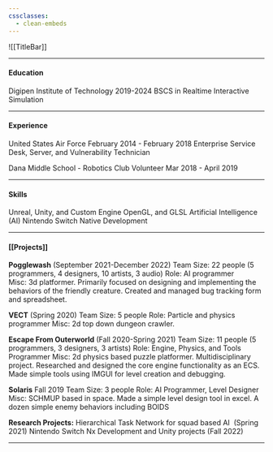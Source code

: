 ```yaml
---
cssclasses:
  - clean-embeds
---
```

![[TitleBar]] 

---
#### Education
Digipen Institute of Technology 2019-2024 
BSCS in Realtime Interactive Simulation 

---
#### Experience
United States Air Force
February 2014 - February 2018
Enterprise Service Desk, Server, and Vulnerability Technician 

Dana Middle School - Robotics Club Volunteer
Mar 2018 - April 2019

---
#### Skills
Unreal, Unity, and Custom Engine
OpenGL, and GLSL
Artificial Intelligence (AI)
Nintendo Switch Native Development

---
#### [[Projects]]
**Pogglewash** (September 2021-December 2022)
Team Size: 22 people (5 programmers, 4 designers, 10 artists, 3 audio)
Role: AI programmer
Misc: 3d platformer. Primarily focused on designing and implementing the behaviors of the friendly creature. Created and managed bug tracking form and spreadsheet.

**VECT** (Spring 2020)
Team Size: 5 people
Role: Particle and physics programmer
Misc: 2d top down dungeon crawler.

**Escape From Outerworld** (Fall 2020-Spring 2021)
Team Size: 11 people (5 programmers, 3 designers, 3 artists)
Role: Engine, Physics, and Tools Programmer
Misc: 2d physics based puzzle platformer. Multidisciplinary project. Researched and designed the core engine functionality as an ECS. Made simple tools using IMGUI for level creation and debugging.

**Solaris** Fall 2019
Team Size: 3 people
Role: AI Programmer, Level Designer
Misc: SCHMUP based in space. Made a simple level design tool in excel. A dozen simple enemy behaviors including BOIDS

**Research Projects:**
Hierarchical Task Network for squad based AI                   (Spring 2021)
Nintendo Switch Nx Development and Unity projects  (Fall 2022)

---